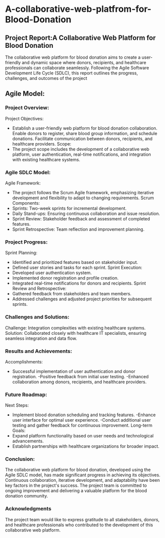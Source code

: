 # A-collaborative-web-platfrom-for-Blood-Donation 
## Project Report:A Collaborative Web Platform for Blood Donation 
The collaborative web platform for blood donation aims to create a user-friendly and dynamic space where donors, recipients, and healthcare professionals can collaborate seamlessly. Following the Agile Software Development Life Cycle (SDLC), this report outlines the progress, challenges, and outcomes of the project
## Agile Model: 
### Project Overview: 
Project Objectives:
- Establish a user-friendly web platform for blood donation collaboration.
Enable donors to register, share blood group information, and schedule donations.
Facilitate communication between donors, recipients, and healthcare providers. 
Scope:
- The project scope includes the development of a collaborative web platform, user authentication, real-time notifications, and integration with existing healthcare systems. 
### Agile SDLC Model:
Agile Framework:
- The project follows the Scrum Agile framework, emphasizing iterative development and flexibility to adapt to changing requirements. 
Scrum Components:
- Sprints: Two-week sprints for incremental development.
- Daily Stand-ups: Ensuring continuous collaboration and issue resolution.
- Sprint Review: Stakeholder feedback and assessment of completed features.
- Sprint Retrospective: Team reflection and improvement planning.
### Project Progress:
Sprint Planning:
- Identified and prioritized features based on stakeholder input.
- Defined user stories and tasks for each sprint. 
Sprint Execution:
- Developed user authentication system.
- Implemented donor registration and profile creation.
- Integrated real-time notifications for donors and recipients. 
Sprint Review and Retrospective:
- Gathered feedback from stakeholders and team members.
- Addressed challenges and adjusted project priorities for subsequent sprints.
### Challenges and Solutions:
Challenge:
Integration complexities with existing healthcare systems.
Solution:
Collaborated closely with healthcare IT specialists, ensuring seamless integration and data flow.
### Results and Achievements:
Accomplishments:
- Successful implementation of user authentication and donor registration.
-Positive feedback from initial user testing.
-Enhanced collaboration among donors, recipients, and healthcare providers.
### Future Roadmap:
Next Steps:
- Implement blood donation scheduling and tracking features.
-Enhance user interface for optimal user experience.
-Conduct additional user testing and gather feedback for continuous improvement.
Long-term Goals:
- Expand platform functionality based on user needs and technological advancements.
- Establish partnerships with healthcare organizations for broader impact.
### Conclusion:
The collaborative web platform for blood donation, developed using the Agile SDLC model, has made significant progress in achieving its objectives. Continuous collaboration, iterative development, and adaptability have been key factors in the project's success. The project team is committed to ongoing improvement and delivering a valuable platform for the blood donation community.

### Acknowledgments
The project team would like to express gratitude to all stakeholders, donors, and healthcare professionals who contributed to the development of this collaborative web platform.
